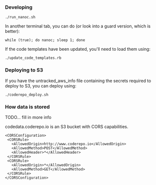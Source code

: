 ### Developing

    ./run_nanoc.sh

In another terminal tab, you can do (or look into a guard version, which is better):

    while (true); do nanoc; sleep 1; done

If the code templates have been updated, you'll need to load them using:

    ./update_code_templates.rb

### Deploying to S3

If you have the untracked\_aws\_info file containing the secrets required to
deploy to S3, you can deploy using:

    ./coderepo_deploy.sh

### How data is stored

TODO... fill in more info

codedata.coderepo.io is an S3 bucket with CORS capabilities.

    <CORSConfiguration>
     <CORSRule>
       <AllowedOrigin>http://www.coderepo.io</AllowedOrigin>
       <AllowedMethod>POST</AllowedMethod>
       <AllowedHeader>*</AllowedHeader>
     </CORSRule>
     <CORSRule>
       <AllowedOrigin>*</AllowedOrigin>
       <AllowedMethod>GET</AllowedMethod>
     </CORSRule>
    </CORSConfiguration>
